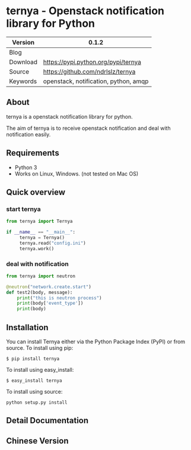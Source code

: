 # ternya - Openstack notification library for Python

| Version    | 0.1.2  |
| --------   | -----  |
| Blog       |        |
| Download   | https://pypi.python.org/pypi/ternya   |
| Source     | https://github.com/ndrlslz/ternya     |
| Keywords   | openstack, notification, python, amqp |

## About

ternya is a openstack notification library for python.

The aim of ternya is to receive openstack notification and deal with notification easily.


## Requirements

* Python 3
* Works on Linux, Windows. (not tested on Mac OS)

## Quick overview

### start ternya

```python
from ternya import Ternya

if __name__ == "__main__":
     ternya = Ternya()
     ternya.read("config.ini")
     ternya.work()
```

### deal with notification
```python
from ternya import neutron

@neutron("network.create.start")
def test2(body, message):
    print("this is neutron process")
    print(body['event_type'])
    print(body)
```

## Installation

You can install Ternya either via the Python Package Index (PyPI) or from source.
To install using pip:
```
$ pip install ternya
```
To install using easy_install:
```
$ easy_install ternya
```
To install using source:
```
python setup.py install
```

## Detail Documentation


## Chinese Version

